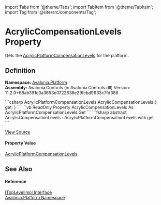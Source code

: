 import Tabs from '@theme/Tabs'; 
import TabItem from '@theme/TabItem'; 
import Tag from '@site/src/components/Tag'; 

# AcrylicCompensationLevels Property


Gets the <a href="T_Avalonia_Controls_AcrylicPlatformCompensationLevels">AcrylicPlatformCompensationLevels</a> for the platform.



## Definition
**Namespace:** <a href="N_Avalonia_Platform">Avalonia.Platform</a>  
**Assembly:** Avalonia.Controls (in Avalonia.Controls.dll) Version: 11.2.0+68ab391c0a3653e0722638e29fcbd9633c7fd386

<Tabs groupId="api-code-preview">
<TabItem value="csharp" label="C#">
```csharp
AcrylicPlatformCompensationLevels AcrylicCompensationLevels { get; }
```
</TabItem>
<TabItem value="vb" label="VB">
```vb
ReadOnly Property AcrylicCompensationLevels As AcrylicPlatformCompensationLevels
	Get
```
</TabItem>
<TabItem value="fsharp" label="F#">
```fsharp
abstract AcrylicCompensationLevels : AcrylicPlatformCompensationLevels with get
```
</TabItem>
</Tabs>



<a href="https://github.com/AvaloniaUI/Avalonia/tree/master/srcAvalonia.Controls/Platform/ITopLevelImpl.cs" title="View the source code">View Source</a>



#### Property Value
<a href="T_Avalonia_Controls_AcrylicPlatformCompensationLevels">AcrylicPlatformCompensationLevels</a>

## See Also


#### Reference
<a href="T_Avalonia_Platform_ITopLevelImpl">ITopLevelImpl Interface</a>  
<a href="N_Avalonia_Platform">Avalonia.Platform Namespace</a>  
